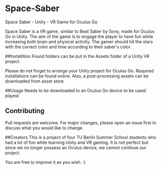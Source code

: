 # Space-Saber
Space Saber - Unity - VR Game for Oculus Go

Space Saber is a VR game, similar to Beat Saber by Sony, made for Oculus Go in Unity. 
The aim of the game is to engage the player to have fun while increasing both brain and physical activity.
The gamer should hit the stars with the correct color and time according to their saber's color.

##Installition
Found folders can be put in the Assets folder of a Unity VR project.

Please do not forget to arrange your Unity project for Oculus Go. Required installations can be found online.
Also, a post-processing assets can be downloaded from asset store.

##Usage
Needs to be downloaded to an Oculus Go device to be used/ played.

## Contributing
Pull requests are welcome. For major changes, please open an issue first to discuss what you would like to change.

##Creators
This is a project of four TU Berlin Summer School students who had a lot of fun while learning Unity and VR gaming. 
It is not perfect but since we no longer possess an Oculus device, we cannot continue our project. 

You are free to improve it as you wish. :)
